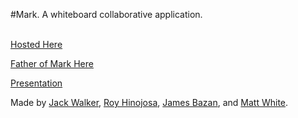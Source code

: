 #Mark.
A whiteboard collaborative application.<br /> <br />

[Hosted Here](https://mysterious-bayou-96189.herokuapp.com)

[Father of Mark Here](https://secret-crag-98664.herokuapp.com)

[Presentation](https://docs.google.com/presentation/d/1RXaRl5iLKdSCeppKHiuZrLj_VXk0z7S2j8BbSYdre9E/edit?usp=sharing)



Made by [Jack Walker](https://github.com/jackw2050), [Roy Hinojosa](https://github.com/rhino15), [James Bazan](https://github.com/JamesArmandoBazan), and [Matt White](https://github.com/Matawhite).
